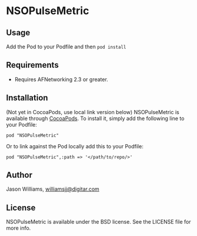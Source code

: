 # NSOPulseMetric


## Usage

Add the Pod to your Podfile and then `pod install`

## Requirements

* Requires AFNetworking 2.3 or greater.

## Installation

(Not yet in CocoaPods, use local link version below) NSOPulseMetric is available through [CocoaPods](http://cocoapods.org). To install
it, simply add the following line to your Podfile:

    pod "NSOPulseMetric"
	
Or to link against the Pod locally add this to your Podfile:

	pod "NSOPulseMetric",:path => '</path/to/repo/>'

## Author

Jason Williams, williamsjj@digitar.com

## License

NSOPulseMetric is available under the BSD license. See the LICENSE file for more info.

